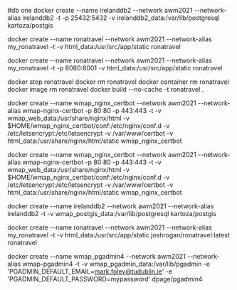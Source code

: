 #db one
docker create --name irelanddb2 --network awm2021 --network-alias irelanddb2 -t -p 25432:5432 -v irelanddb2_data:/var/lib/postgresql kartoza/postgis


docker create --name ronatravel --network awm2021 --network-alias my_ronatravel -t -v html_data:/usr/src/app/static ronatravel


docker create --name ronatravel --network awm2021 --network-alias my_ronatravel -t -p 8080:8001 -v html_data:/usr/src/app/static ronatravel


docker stop ronatravel
docker rm ronatravel
docker container rm ronatravel
docker image rm ronatravel
docker build --no-cache -t ronatravel .



docker create --name wmap_nginx_certbot --network awm2021 --network-alias wmap-nginx-certbot -p 80:80 -p 443:443 -t -v wmap_web_data:/usr/share/nginx/html -v $HOME/wmap_nginx_certbot/conf:/etc/nginx/conf.d -v /etc/letsencrypt:/etc/letsencrypt -v /var/www/certbot -v html_data:/usr/share/nginx/html/static  wmap_nginx_certbot


docker create --name wmap_nginx_certbot --network awm2021 --network-alias wmap-nginx-certbot -p 80:80 -p 443:443 -t -v wmap_web_data:/usr/share/nginx/html -v $HOME/wmap_nginx_certbot/conf:/etc/nginx/conf.d -v /etc/letsencrypt:/etc/letsencrypt -v /var/www/certbot -v html_data:/usr/share/nginx/html/static  wmap_nginx_certbot


docker create --name irelanddb2 --network awm2021 --network-alias irelanddb2 -t -v wmap_postgis_data:/var/lib/postgresql kartoza/postgis


docker create --name ronatravel --network awm2021 --network-alias my_ronatravel -t -v html_data:/usr/src/app/static joshrogan/ronatravel:latest ronatravel

docker create --name wmap_pgadmin4 --network awm2021 --network-alias wmap-pgadmin4 -t -v wmap_pgadmin_data:/var/lib/pgadmin -e 'PGADMIN_DEFAULT_EMAIL=mark.foley@tudublin.ie' -e 'PGADMIN_DEFAULT_PASSWORD=mypassword' dpage/pgadmin4
